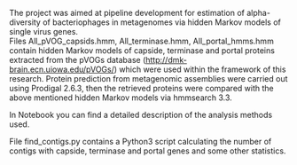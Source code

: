 The project was aimed at pipeline development for estimation of alpha-diversity of bacteriophages in metagenomes via hidden Markov models of single virus genes.  
Files All_pVOG_capsids.hmm, All_terminase.hmm, All_portal_hmms.hmm contain hidden Markov models of capside, terminase and portal proteins extracted from the pVOGs database (http://dmk-brain.ecn.uiowa.edu/pVOGs/) which were used within the framework of this research. Protein prediction from metagenomic assemblies were carried out using Prodigal 2.6.3, then the retrieved proteins were compared with the above mentioned hidden Markov models via hmmsearch 3.3. 

In Notebook you can find a detailed description of the analysis methods used.

File find_contigs.py contains a Python3 script calculating the number of contigs with capside, terminase and portal genes and some other statistics. 
